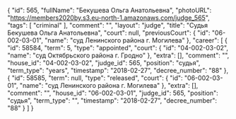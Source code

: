 {
    "id": 565,
    "fullName": "Бекушева Ольга Анатольевна",
    "photoURL": "https://members2020by.s3.eu-north-1.amazonaws.com/judge_565",
    "tags": [
        "criminal"
    ],
    "comment": "",
    "layout": "judge",
    "title": "Судья Бекушева Ольга Анатольевна",
    "court": null,
    "previousCourt": {
        "id": "06-002-03-01",
        "name": "суд Ленинского района г. Могилева"
    },
    "career": [
        {
            "id": 58584,
            "term": 5,
            "type": "appointed",
            "court": {
                "id": "04-002-03-02",
                "name": "суд Октябрьского района г. Гродно"
            },
            "extra": [],
            "comment": "",
            "house_id": "04-002-03-02",
            "judge_id": 565,
            "position": "судья",
            "term_type": "years",
            "timestamp": "2018-02-27",
            "decree_number": "88"
        },
        {
            "id": 58585,
            "term": null,
            "type": "released",
            "court": {
                "id": "06-002-03-01",
                "name": "суд Ленинского района г. Могилева"
            },
            "extra": [],
            "comment": "",
            "house_id": "06-002-03-01",
            "judge_id": 565,
            "position": "судья",
            "term_type": "",
            "timestamp": "2018-02-27",
            "decree_number": "88"
        }
    ]
}